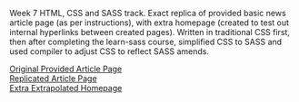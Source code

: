 Week 7 HTML, CSS and SASS track. Exact replica of provided basic news article page (as per instructions), with extra homepage (created to test out internal hyperlinks between created pages). Written in traditional CSS first, then after completing the learn-sass course, simplified CSS to SASS and used compiler to adjust CSS to reflect SASS amends.

<a href="https://mcrcodes.github.io/newspage/">Original Provided Article Page</a>
<br>
<a href="DLN-article.html">Replicated Article Page</a>
<br>
<a href="DLN-home.html">Extra Extrapolated Homepage</a>